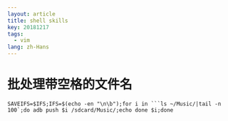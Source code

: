 ```yaml
---
layout: article
title: shell skills
key: 20181217
tags:
  - vim
lang: zh-Hans
---
```


# 批处理带空格的文件名
    SAVEIFS=$IFS;IFS=$(echo -en "\n\b");for i in ```ls ~/Music/|tail -n 100`;do adb push $i /sdcard/Music/;echo done $i;done
